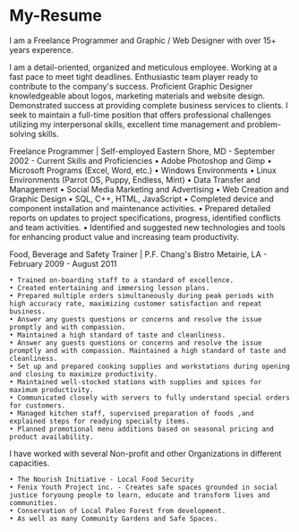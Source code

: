 # My-Resume
I am a Freelance Programmer and Graphic / Web Designer with over 15+ years experence.

I am a detail-oriented, organized and meticulous employee. Working at a fast pace to meet tight deadlines. Enthusiastic team player ready to contribute to the company's success.
	Proficient Graphic Designer knowledgeable about logos, marketing materials and website design. Demonstrated success at providing complete business services to clients.
	I seek to maintain a full-time position that offers professional challenges utilizing my interpersonal skills, excellent time management and problem-solving skills.

Freelance Programmer | Self-employed
Eastern Shore, MD - September 2002 - Current
Skills and Proficiencies
    • Adobe Photoshop and Gimp
    • Microsoft Programs (Excel, Word, etc.)
    • Windows Environments
    • Linux Environments (Parrot OS, Puppy, Endless, Mint)
    • Data Transfer and Management
    • Social Media Marketing and Advertising
    • Web Creation and Graphic Design
    • SQL, C++, HTML, JavaScript
    • Completed device and component installation and maintenance activities.
    • Prepared detailed reports on updates to project specifications, progress, identified conflicts and team activities.
    • Identified and suggested new technologies and tools for enhancing product value and increasing team productivity.

Food, Beverage and Safety Trainer | P.F. Chang's Bistro
Metairie, LA - February 2009 - August 2011


    • Trained on-boarding staff to a standard of excellence.
    • Created entertaining and immersing lesson plans.
    • Prepared multiple orders simultaneously during peak periods with high accuracy rate, maximizing customer satisfaction and repeat business.
    • Answer any guests questions or concerns and resolve the issue promptly and with compassion.
    • Maintained a high standard of taste and cleanliness.
    • Answer any guests questions or concerns and resolve the issue promptly and with compassion. Maintained a high standard of taste and cleanliness.
    • Set up and prepared cooking supplies and workstations during opening and closing to maximize productivity.
    • Maintained well-stocked stations with supplies and spices for maximum productivity.
    • Communicated closely with servers to fully understand special orders for customers.
    • Managed kitchen staff, supervised preparation of foods ,and explained steps for readying specialty items.
    • Planned promotional menu additions based on seasonal pricing and product availability.

I have worked with several Non-profit and other Organizations in different capacities.

    • The Nourish Initiative - Local Food Security
    • Fenix Youth Project inc. - Creates safe spaces grounded in social justice foryoung people to learn, educate and transform lives and communities.
    • Conservation of Local Paleo Forest from development.
    • As well as many Community Gardens and Safe Spaces.
